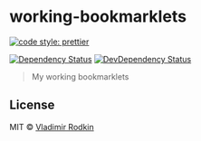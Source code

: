 # working-bookmarklets

[![code style: prettier][codestyle-image]][codestyle-url]

[![Dependency Status][depstat-image]][depstat-url]
[![DevDependency Status][depstat-dev-image]][depstat-dev-url]

> My working bookmarklets

## License

MIT © [Vladimir Rodkin](https://github.com/VovanR)

[codestyle-url]: https://github.com/prettier/prettier
[codestyle-image]: https://img.shields.io/badge/code_style-prettier-ff69b4.svg?style=flat-square
[depstat-url]: https://david-dm.org/VovanR/working-bookmarklets
[depstat-image]: https://david-dm.org/VovanR/working-bookmarklets.svg?style=flat-square
[depstat-dev-url]: https://david-dm.org/VovanR/working-bookmarklets
[depstat-dev-image]: https://david-dm.org/VovanR/working-bookmarklets/dev-status.svg?style=flat-square
